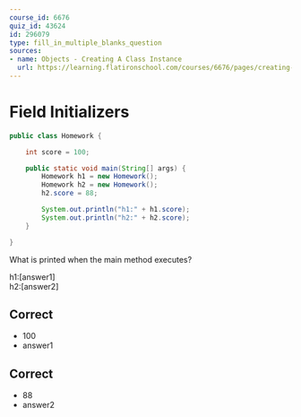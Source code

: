 ```yaml
---
course_id: 6676
quiz_id: 43624
id: 296079
type: fill_in_multiple_blanks_question
sources:
- name: Objects - Creating A Class Instance
  url: https://learning.flatironschool.com/courses/6676/pages/creating-objects
---
```


# Field Initializers

```java
public class Homework {

    int score = 100;

    public static void main(String[] args) {
        Homework h1 = new Homework();
        Homework h2 = new Homework();
        h2.score = 88;

        System.out.println("h1:" + h1.score);
        System.out.println("h2:" + h2.score);
    }

}
```

What is printed when the main method executes?

h1:[answer1]  
h2:[answer2]

## Correct

- 100
- answer1

## Correct

- 88
- answer2

